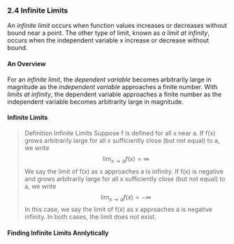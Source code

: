 ### 2.4 Infinite Limits

An *infinite limit* occurs when function values increases or decreases without bound near a point. The other type of limit, known as *a limit at infinity*, occurs when the independent variable x increase or decrease without bound.

#### An Overview
For an *infinite limit*, the *dependent variable* becomes arbitrarily large in magnitude as the *independent variable* approaches a finite number.
With *limits at infinity*, the dependent variable approaches a finite number as the independent variable becomes arbitrarity large in magnitude.

#### Infinite Limits
>Definition Infinite Limits
Suppose f is defined for all x near a. If f(x) grows arbitrarily large for all x sufficiently close (but not equal) to a, we write
$$
\lim_{x \to a}{f(x)} = \infty
$$
We say the limit of f(x) as x approaches a is infinity.
If f(x) is negative and grows arbitrarily large for all x sufficiently close (but not equal) to a, we write
$$
\lim_{x \to a}{f(x)} = -\infty
$$
In this case, we say the limit of f(x) as x approaches a is negative infinity. In both cases, the limit does not exist.

#### Finding Infinite Limits Annlytically
